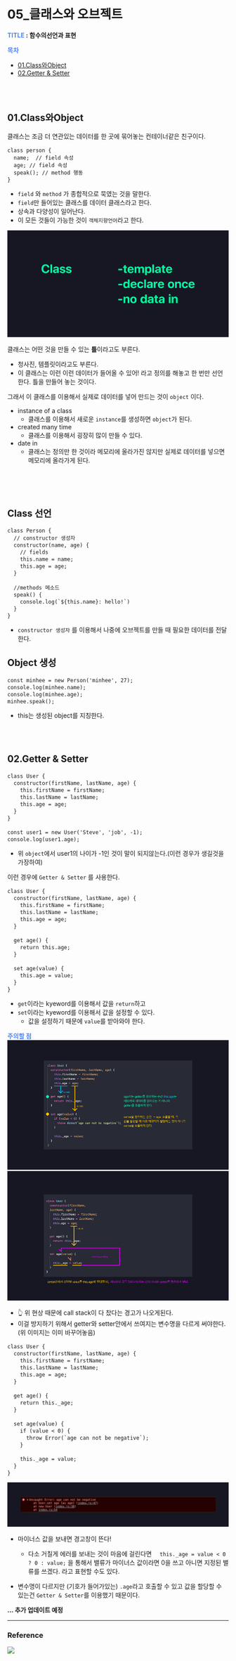 
# 05_클래스와 오브젝트 

**<span style="color:#4886FF">TITLE</span> : 함수의선언과 표현**

**<span style="color:#4886FF">목차</span>**

- [01.Class와Object](##01.Class와Object)
- [02.Getter & Setter](##02.Getter&Setter)

<br>
<br>


## **01.Class와Object**

클래스는 조금 더 연관있는 데이터를 한 곳에 묶어놓는 컨테이너같은 친구이다.

```
class person {
  name;  // field 속성
  age; // field 속성
  speak(); // method 행동
}
```
- `field` 와 `method` 가 종합적으로 묵였는 것을 말한다. 
- `field`만 들어있는 클래스를 데이터 클래스라고 한다.
- 상속과 다양성이 일어난다. 
- 이 모든 것들이 가능한 것이 `객체지향언어`라고 한다. 

![ex_image](./asset/Class01.jpg)

클래스는 어떤 것을 만들 수 있는 **틀**이라고도 부른다.

- 청사진, 템플릿이라고도 부른다. 
- 이 클래스는 이런 이런 데이터가 들어올 수 있어! 라고 정의를 해놓고 한 번만 선언한다. 틀을 만들어 놓는 것이다. 

그래서 이 클래스를 이용해서 실제로 데이터를 넣어 만드는 것이 `object` 이다.

- instance of a class
  - 클래스를 이용해서 새로운 `instance`를 생성하면 `object`가 된다. 
- created many time 
  - 클래스를 이용해서 굉장히 많이 만들 수 있다.
- date in 
  - 클래스는 정의만 한 것이라 메모리에 올라가진 않지만 실제로 데이터를 넣으면 메모리에 올라가게 된다.


<br>
<br>
<br>

## **Class 선언**

```
class Person {
  // constructor 생성자 
  constructor(name, age) {
    // fields 
    this.name = name;
    this.age = age;
  }

  //methods 메소드 
  speak() {
    console.log(`${this.name}: hello!`)
  }
}
```
- `constructor 생성자` 를 이용해서 나중에 오브젝트를 만들 때 필요한 데이터를 전달한다. 


## **Object 생성**

```
const minhee = new Person('minhee', 27);
console.log(minhee.name);
console.log(minhee.age);
minhee.speak();

```

- this는 생성된 object를 지칭한다. 

<br>
<br>

## **02.Getter & Setter**

```
class User {
  constructor(firstName, lastName, age) {
    this.firstName = firstName;
    this.lastName = lastName;
    this.age = age;
  }
}

const user1 = new User('Steve', 'job', -1);
console.log(user1.age);
```
- 위 `object`에서 user1의 나이가 -1인 것이 말이 되지않는다.(이런 경우가 생길것을 가장하여)

이런 경우에 `Getter & Setter` 를 사용한다.
```
class User {
  constructor(firstName, lastName, age) {
    this.firstName = firstName;
    this.lastName = lastName;
    this.age = age;
  }

  get age() {
    return this.age;
  }

  set age(value) {
    this.age = value;
  }
}
```

- `get`이라는 kyeword를 이용해서 값을 `return`하고 
- `set`이라는 kyeword를 이용해서 값을 설정할 수 있다. 
  - 값을 설정하기 때문에 `value`를 받아와야 한다.

 **<span style="color:#4886FF">주의할 점</span>**
![ex_image](./asset/Class03.jpg)
![ex_image](./asset/Class04.jpg)
- 👆 위 현상 때문에 call stack이 다 찼다는 경고가 나오게된다.
- 이걸 방지하기 위해서 getter와 setter안에서 쓰여지는 변수명을 다르게 써야한다.(위 이미지는 이미 바꾸어놓음)


```
class User {
  constructor(firstName, lastName, age) {
    this.firstName = firstName;
    this.lastName = lastName;
    this.age = age;
  }

  get age() {
    return this._age;
  }

  set age(value) {
    if (value < 0) {
      throw Error(`age can not be negative`);
    }

    this._age = value;
  }
}
```
![ex_image](./asset/Class02.jpg)

- 마이너스 값을 보내면 경고창이 뜬다!   
  - 다소 거칠게 에러를 보내는 것이 마음에 걸린다면 
  ```   this._age = value < 0 ? 0 : value; ``` 을 통해서 
  밸류가 마이너스 값이라면 0을 쓰고 아니면 지정된 밸류를 쓰겠다. 라고 표현할 수도 있다.

- 변수명이 다르지만 (기호가 들어가있는) `.age`라고 호출할 수 있고 값을 할당할 수 있는건 `Getter & Setter`를 이용했기 때문이다. 



**... 추가 업데이트 예정**


---

### **Reference**
<a href="https://youtu.be/_DLhUBWsRtw?t=840">
<img src="https://img.shields.io/badge/드림코딩by엘리님 유튜브-ff0000?style=flat-square&logo=YouTube&logoColor=white&link="/></a>